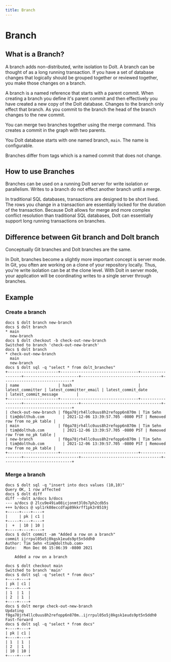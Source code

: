 ```yaml
---
title: Branch
---
```


# Branch

## What is a Branch?

A branch adds non-distributed, write isolation to Dolt. A branch can be thought of as a long running transaction. If you have a set of database changes that logically should be grouped together or reviewed together, you make those changes on a branch. 

A branch is a named reference that starts with a parent commit. When creating a branch you define it's parent commit and then effectively you have created a new copy of the Dolt database. Changes to the branch only effect that branch. As you commit to the branch the head of the branch changes to the new commit. 

You can merge two branches together using the merge command. This creates a commit in the graph with two parents.

You Dolt database starts with one named branch, `main`. The name is configurable.

Branches differ from tags which is a named commit that does not change.

## How to use Branches

Branches can be used on a running Dolt server for write isolation or parallelism. Writes to a branch do not effect another branch until a merge. 

In traditional SQL databases, transactions are designed to be short lived. The rows you change in a transaction are essentially locked for the duration of the transaction. Because Dolt allows for merge and more complex conflict resolution than traditional SQL databases, Dolt can essentially support long running transactions on branches.

## Difference between Git branch and Dolt branch

Conceptually Git branches and Dolt branches are the same.

In Dolt, branches become a slightly more important concept is server mode. In Git, you often are working on a clone of your repository locally. Thus, you're write isolation can be at the clone level. With Dolt in server mode, your application will be coordinating writes to a single server through branches. 

## Example

### Create a branch

```
docs $ dolt branch new-branch
docs $ dolt branch
* main                                          	
  new-branch                                    	
docs $ dolt checkout -b check-out-new-branch
Switched to branch 'check-out-new-branch'
docs $ dolt branch
* check-out-new-branch                          	
  main                                          	
  new-branch                                    	
docs $ dolt sql -q "select * from dolt_branches"
+----------------------+----------------------------------+------------------+------------------------+-----------------------------------+------------------------------+
| name                 | hash                             | latest_committer | latest_committer_email | latest_commit_date                | latest_commit_message        |
+----------------------+----------------------------------+------------------+------------------------+-----------------------------------+------------------------------+
| check-out-new-branch | f0ga78jrh4llc0uus8h2refopp6n870m | Tim Sehn         | tim@dolthub.com        | 2021-12-06 13:39:57.705 -0800 PST | Removed row from no_pk table |
| main                 | f0ga78jrh4llc0uus8h2refopp6n870m | Tim Sehn         | tim@dolthub.com        | 2021-12-06 13:39:57.705 -0800 PST | Removed row from no_pk table |
| new-branch           | f0ga78jrh4llc0uus8h2refopp6n870m | Tim Sehn         | tim@dolthub.com        | 2021-12-06 13:39:57.705 -0800 PST | Removed row from no_pk table |
+----------------------+----------------------------------+------------------+------------------------+-----------------------------------+------------------------------+
```

### Merge a branch

```
docs $ dolt sql -q "insert into docs values (10,10)"
Query OK, 1 row affected
docs $ dolt diff
diff --dolt a/docs b/docs
--- a/docs @ 2lcu9e49ia08icjonmt3l0s7ph2cdb5s
+++ b/docs @ vpl1rk08eccdfap89kkrff1pk3r8519j
+-----+----+----+
|     | pk | c1 |
+-----+----+----+
|  +  | 10 | 10 |
+-----+----+----+
docs $ dolt commit -am "Added a row on a branch"
commit ijrrpul05o5j0kgsk1euds9pt5n5ddh0
Author: Tim Sehn <tim@dolthub.com>
Date:   Mon Dec 06 15:06:39 -0800 2021

	Added a row on a branch

docs $ dolt checkout main
Switched to branch 'main'
docs $ dolt sql -q "select * from docs"
+----+----+
| pk | c1 |
+----+----+
| 1  | 1  |
| 2  | 1  |
+----+----+
docs $ dolt merge check-out-new-branch
Updating f0ga78jrh4llc0uus8h2refopp6n870m..ijrrpul05o5j0kgsk1euds9pt5n5ddh0
Fast-forward
docs $ dolt sql -q "select * from docs"
+----+----+
| pk | c1 |
+----+----+
| 1  | 1  |
| 2  | 1  |
| 10 | 10 |
+----+----+
```